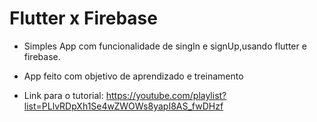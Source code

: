 # Flutter x Firebase

- Simples App com funcionalidade de singIn e signUp,usando flutter e firebase.
- App feito com objetivo de aprendizado e treinamento

- Link para o tutorial: https://youtube.com/playlist?list=PLlvRDpXh1Se4wZWOWs8yapI8AS_fwDHzf